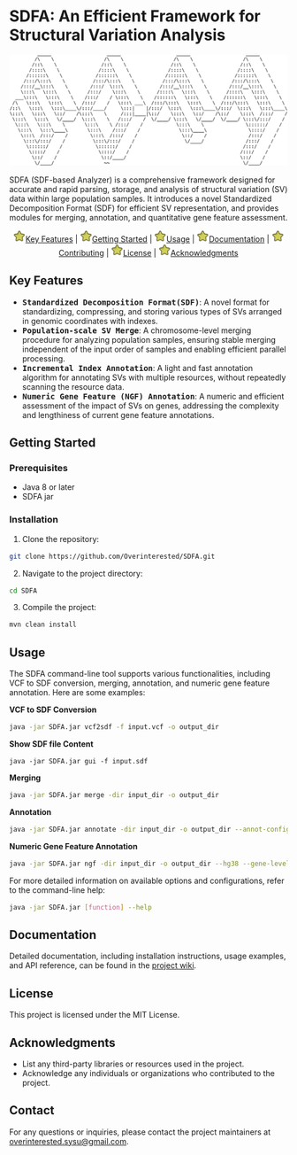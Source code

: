 # SDFA: An Efficient Framework for Structural Variation Analysis



<div align="center"> <img src="./assets/image-20240526104918323.png" alt="SDFA Logo" width="800"height="200"> </div>


SDFA (SDF-based Analyzer) is a comprehensive framework designed for accurate and rapid parsing, storage, and analysis of structural variation (SV) data within large population samples. It introduces a novel Standardized Decomposition Format (SDF) for efficient SV representation, and provides modules for merging, annotation, and quantitative gene feature assessment.

<p align="center">
  <a href="#key-features"><img src="./assets/xingxing.png" width=22 alt="*">Key Features</a> |
  <a href="#getting-started"><img src="./assets/xingxing.png" width=22 alt="*">Getting Started</a> |
  <a href="#usage"><img src="./assets/xingxing.png" width=22 alt="*">Usage</a> |
  <a href="#documentation"><img src="./assets/xingxing.png" width=22 alt="*">Documentation</a> |
  <a href="#contributing"><img src="./assets/xingxing.png" width=22 alt="*">Contributing</a> |
  <a href="#license"><img src="./assets/xingxing.png" width=22 alt="*">License</a> |
  <a href="#acknowledgments"><img src="./assets/xingxing.png" width=22 alt="*">Acknowledgments</a>
</p>

## Key Features

- <kbd>**Standardized Decomposition Format(SDF)**</kbd>: A novel format for standardizing, compressing, and storing various types of SVs arranged in genomic coordinates with indexes.
- <kbd>**Population-scale SV Merge**</kbd>: A chromosome-level merging procedure for analyzing population samples, ensuring stable merging independent of the input order of samples and enabling efficient parallel processing.
- <kbd>**Incremental Index Annotation**</kbd>: A light and fast annotation algorithm for annotating SVs with multiple resources, without repeatedly scanning the resource data.
- <kbd>**Numeric Gene Feature (NGF) Annotation**</kbd>: A numeric and efficient assessment of the impact of SVs on genes, addressing the complexity and lengthiness of current gene feature annotations.

## Getting Started

### Prerequisites

- Java 8 or later
- SDFA jar

### Installation

1. Clone the repository:

```bash
git clone https://github.com/Overinterested/SDFA.git
```

2. Navigate to the project directory:

```bash
cd SDFA
```

3. Compile the project:

```bash
mvn clean install
```

## Usage

The SDFA command-line tool supports various functionalities, including VCF to SDF conversion, merging, annotation, and numeric gene feature annotation. Here are some examples:

**VCF to SDF Conversion**

```bash
java -jar SDFA.jar vcf2sdf -f input.vcf -o output_dir
```

**Show SDF file Content**

```shell
java -jar SDFA.jar gui -f input.sdf
```

**Merging**

```bash
java -jar SDFA.jar merge -dir input_dir -o output_dir
```

**Annotation**

```bash
java -jar SDFA.jar annotate -dir input_dir -o output_dir --annot-config annotation.config
```

**Numeric Gene Feature Annotation**

```bash
java -jar SDFA.jar ngf -dir input_dir -o output_dir --hg38 --gene-level
```

For more detailed information on available options and configurations, refer to the command-line help:

```bash
java -jar SDFA.jar [function] --help
```

## Documentation

Detailed documentation, including installation instructions, usage examples, and API reference, can be found in the [project wiki](https://github.com/Overinterested/SDFA/wiki).

## License

This project is licensed under the MIT License.

## Acknowledgments

- List any third-party libraries or resources used in the project.
- Acknowledge any individuals or organizations who contributed to the project.

## Contact

For any questions or inquiries, please contact the project maintainers at overinterested.sysu@gmail.com.

